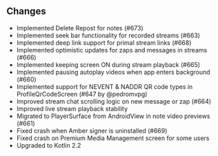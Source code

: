 ## Changes
- Implemented Delete Repost for notes (#673)
- Implemented seek bar functionality for recorded streams (#663)
- Implemented deep link support for primal stream links (#668)
- Implemented optimistic updates for zaps and messages in streams (#666)
- Implemented keeping screen ON during stream playback (#665)
- Implemented pausing autoplay videos when app enters background (#660)
- Implemented support for NEVENT & NADDR QR code types in ProfileQrCodeScreen (#647 by @pedromvpg)
- Improved stream chat scrolling logic on new message or zap (#664)
- Improved live stream playback stability
- Migrated to PlayerSurface from AndroidView in note video previews (#661)
- Fixed crash when Amber signer is uninstalled (#669)
- Fixed crash on Premium Media Management screen for some users
- Upgraded to Kotlin 2.2